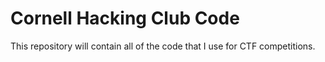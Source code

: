 # Cornell Hacking Club Code
This repository will contain all of the code that I use for CTF competitions.
